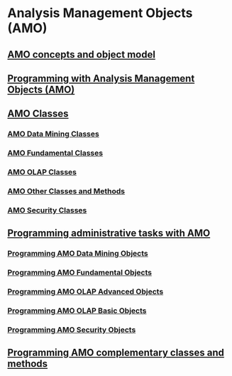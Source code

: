 # Analysis Management Objects (AMO)

## [AMO concepts and object model](amo-concepts-and-object-model.md)
## [Programming with Analysis Management Objects (AMO)](developing-with-analysis-management-objects-amo.md)

## [AMO Classes](amo-classes-introduction.md)
### [AMO Data Mining Classes](amo-data-mining-classes.md)
### [AMO Fundamental Classes](amo-fundamental-classes.md)
### [AMO OLAP Classes](amo-olap-classes.md)
### [AMO Other Classes and Methods](amo-other-classes-and-methods.md)
### [AMO Security Classes](amo-security-classes.md)

## [Programming administrative tasks with AMO](programming-administrative-tasks-with-amo.md)
### [Programming AMO Data Mining Objects](programming-amo-data-mining-objects.md)
### [Programming AMO Fundamental Objects](programming-amo-fundamental-objects.md)
### [Programming AMO OLAP Advanced Objects](programming-amo-olap-advanced-objects.md)
### [Programming AMO OLAP Basic Objects](programming-amo-olap-basic-objects.md)
### [Programming AMO Security Objects](programming-amo-security-objects.md)

## [Programming AMO complementary classes and methods](programming-amo-complementary-classes-and-methods.md)